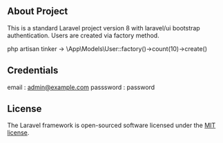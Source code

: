 ## About Project

This is a standard Laravel project version 8 with laravel/ui bootstrap authentication.
Users are created via factory method.

php artisan tinker -> \App\Models\User::factory()->count(10)->create()

## Credentials

email : admin@example.com
passsword : password

## License

The Laravel framework is open-sourced software licensed under the [MIT license](https://opensource.org/licenses/MIT).
